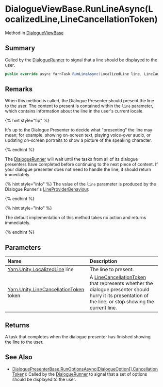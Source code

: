 # DialogueViewBase.RunLineAsync(LocalizedLine,LineCancellationToken)

Method in [DialogueViewBase](/docs/api/csharp/yarn.unity.legacy.dialogueviewbase.md)

## Summary


Called by the  <a href="yarn.unity.dialoguerunner.md">DialogueRunner</a>  to signal that a line
should be displayed to the user.


```csharp
public override async YarnTask RunLineAsync(LocalizedLine line, LineCancellationToken token)
```

## Remarks

<p>
When this method is called, the Dialogue Presenter should present the
line to the user. The content to present is contained within the
<code>line</code> parameter, which contains information about
the line in the user's current locale.
</p> <p>
{% hint style="tip" %}

It's up to the Dialogue Presenter to decide what "presenting" the line
may mean; for example, showing on-screen text, playing voice-over
audio, or updating on-screen portraits to show a picture of the
speaking character.

{% endhint %}
</p> <p>
The <a href="yarn.unity.dialoguerunner.md">DialogueRunner</a> will wait until the tasks from all
of its dialogue presenters have completed before continuing to the next
piece of content. If your dialogue presenter does not need to handle the
line, it should return immediately.
</p> <p>
{% hint style="info" %}
The value of the <code>line</code>
parameter is produced by the Dialogue Runner's <a href="yarn.unity.lineproviderbehaviour.md">LineProviderBehaviour</a>.

{% endhint %}
</p> <p>
{% hint style="info" %}

The default implementation of this method takes no action and
returns immediately.

{% endhint %}
</p>

## Parameters

|Name|Description|
|:---|:---|
|[Yarn.Unity.LocalizedLine](/docs/api/csharp/yarn.unity.localizedline.md) line|The line to present.|
|[Yarn.Unity.LineCancellationToken](/docs/api/csharp/yarn.unity.linecancellationtoken.md) token|A  <a href="yarn.unity.linecancellationtoken.md">LineCancellationToken</a>  that represents whether the dialogue presenter should hurry it its presentation of the line, or stop showing the current line.|

## Returns

A task that completes when the dialogue presenter has finished
showing the line to the user.

## See Also

* [DialoguePresenterBase.RunOptionsAsync\(DialogueOption\[\],CancellationToken\)](/docs/api/csharp/yarn.unity.dialoguepresenterbase.runoptionsasync.md): Called by the  <a href="yarn.unity.dialoguerunner.md">DialogueRunner</a>  to signal that a set of options should be displayed to the user.

